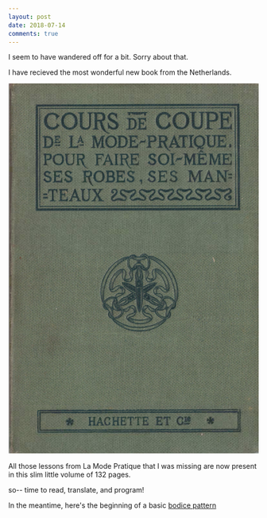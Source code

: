 ```yaml
---
layout: post
date: 2018-07-14
comments: true
---
```


I seem to have wandered off for a bit. Sorry about that. 

I have recieved the most wonderful new book from the Netherlands.

![bookcover](/images/coursdecoupe.png)

All those lessons from La Mode Pratique that I was missing are now present in this slim little volume of 132 pages.

so-- time to read, translate, and program!

In the meantime, here's the beginning of a basic [bodice pattern](https://jeremyerwin.github.io/patterns/lmp/lmp_bodice.html)


